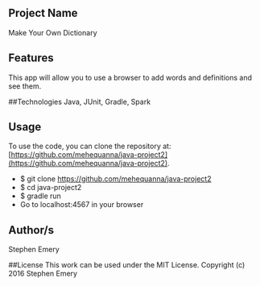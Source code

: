 ## Project Name
Make Your Own Dictionary

## Features
This app will allow you to use a browser to add words and definitions and see them.

##Technologies
Java, JUnit, Gradle, Spark

## Usage
To use the code, you can clone the repository at: [https://github.com/mehequanna/java-project2](https://github.com/mehequanna/java-project2).
* $ git clone https://github.com/mehequanna/java-project2
* $ cd java-project2
* $ gradle run
* Go to localhost:4567 in your browser

## Author/s
Stephen Emery

##License
This work can be used under the MIT License.
Copyright (c) 2016 Stephen Emery
